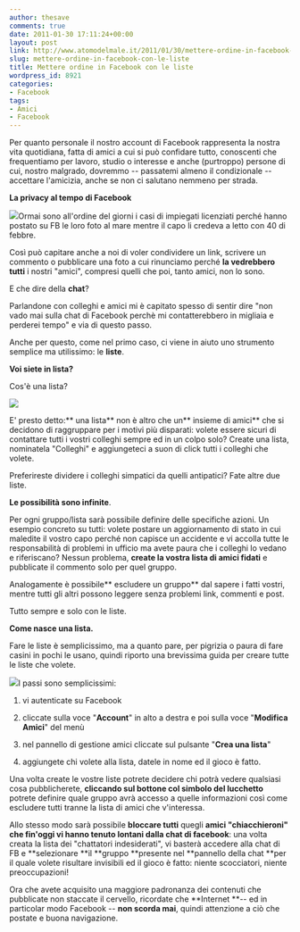 ```yaml
---
author: thesave
comments: true
date: 2011-01-30 17:11:24+00:00
layout: post
link: http://www.atomodelmale.it/2011/01/30/mettere-ordine-in-facebook-con-le-liste/
slug: mettere-ordine-in-facebook-con-le-liste
title: Mettere ordine in Facebook con le liste
wordpress_id: 8921
categories:
- Facebook
tags:
- Amici
- Facebook
---
```


Per quanto personale il nostro account di Facebook rappresenta la nostra vita quotidiana, fatta di amici a cui si può confidare tutto, conoscenti che frequentiamo per lavoro, studio o interesse e anche (purtroppo) persone di cui, nostro malgrado, dovremmo -- passatemi almeno il condizionale -- accettare l'amicizia, anche se non ci salutano nemmeno per strada.

**La privacy al tempo di Facebook**

![](http://www.atomodelmale.it/wp-content/uploads/2011/01/facebook-i-like_design.png)Ormai sono all'ordine del giorni i casi di impiegati licenziati perché hanno postato su FB le loro foto al mare mentre il capo li credeva a letto con 40 di febbre.

Così può capitare anche a noi di voler condividere un link, scrivere un commento o pubblicare una foto a cui rinunciamo perché **la vedrebbero tutti** i nostri "amici", compresi quelli che poi, tanto amici, non lo sono.

E che dire della **chat**?

Parlandone con colleghi e amici mi è capitato spesso di sentir dire "non vado mai sulla chat di Facebook perchè mi contatterebbero in migliaia e perderei tempo" e via di questo passo.

Anche per questo, come nel primo caso, ci viene in aiuto uno strumento semplice ma utilissimo: le **liste**.

**Voi siete in lista?**

Cos'è una lista?

![](http://www.atomodelmale.it/wp-content/uploads/2011/01/facebook-lista.jpg)

E' presto detto:** una lista** non è altro che un** insieme di amici** che si decidono di raggruppare per i motivi più disparati: volete essere sicuri di contattare tutti i vostri colleghi sempre ed in un colpo solo? Create una lista, nominatela "Colleghi" e aggiungeteci a suon di click tutti i colleghi che volete.

Preferireste dividere i colleghi simpatici da quelli antipatici? Fate altre due liste.

**Le possibilità sono infinite**.

Per ogni gruppo/lista sarà possibile definire delle specifiche azioni. Un esempio concreto su tutti: volete postare un aggiornamento di stato in cui maledite il vostro capo perché non capisce un accidente e vi accolla tutte le responsabilità di problemi in ufficio ma avete paura che i colleghi lo vedano e riferiscano? Nessun problema, **create la vostra lista di amici fidati** e pubblicate il commento solo per quel gruppo.

Analogamente è possibile** escludere un gruppo** dal sapere i fatti vostri, mentre tutti gli altri possono leggere senza problemi link, commenti e post.

Tutto sempre e solo con le liste.

**Come nasce una lista.**

Fare le liste è semplicissimo, ma a quanto pare, per pigrizia o paura di fare casini in pochi le usano, quindi riporto una brevissima guida per creare tutte le liste che volete.

![](http://www.atomodelmale.it/wp-content/uploads/2011/01/Amici.jpg)I passi sono semplicissimi:



	
  1. vi autenticate su Facebook

	
  2. cliccate sulla voce "**Account**" in alto a destra e poi sulla voce "**Modifica Amici**" del menù

	
  3. nel pannello di gestione amici cliccate sul pulsante "**Crea una lista**"

	
  4. aggiungete chi volete alla lista, datele in nome ed il gioco è fatto.


Una volta create le vostre liste potrete decidere chi potrà vedere qualsiasi cosa pubblicherete, **cliccando sul bottone col simbolo del lucchetto** potrete definire quale gruppo avrà accesso a quelle informazioni così come escludere tutti tranne la lista di amici che v'interessa.

Allo stesso modo sarà possibile **bloccare tutti** quegli **amici **"chiacchieroni" che fin'oggi vi hanno tenuto lontani dalla** chat di facebook**: una volta creata la lista dei "chattatori indesiderati", vi basterà accedere alla chat di FB e **selezionare **il **gruppo **presente nel **pannello della chat **per il quale volete risultare invisibili ed il gioco è fatto: niente scocciatori, niente preoccupazioni!

Ora che avete acquisito una maggiore padronanza dei contenuti che pubblicate non staccate il cervello, ricordate che **Internet **-- ed in particolar modo Facebook -- **non scorda mai**, quindi attenzione a ciò che postate e buona navigazione.
